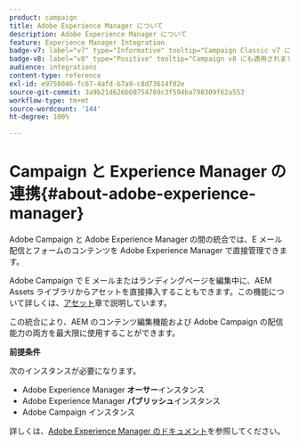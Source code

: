 ```yaml
---
product: campaign
title: Adobe Experience Manager について
description: Adobe Experience Manager について
feature: Experience Manager Integration
badge-v7: label="v7" type="Informative" tooltip="Campaign Classic v7 に適用されます"
badge-v8: label="v8" type="Positive" tooltip="Campaign v8 にも適用されます"
audience: integrations
content-type: reference
exl-id: e9756046-fc67-4afd-b7a9-c8d73614f02e
source-git-commit: 3a9b21d626b60754789c3f594ba798309f62a553
workflow-type: tm+mt
source-wordcount: '144'
ht-degree: 100%

---
```


# Campaign と Experience Manager の連携{#about-adobe-experience-manager}



Adobe Campaign と Adobe Experience Manager の間の統合では、E メール配信とフォームのコンテンツを Adobe Experience Manager で直接管理できます。

Adobe Campaign で E メールまたはランディングページを編集中に、AEM Assets ライブラリからアセットを直接挿入することもできます。この機能について詳しくは、[アセット](../../integrations/using/sharing-assets-with-adobe-experience-cloud.md)章で説明しています。

この統合により、AEM のコンテンツ編集機能および Adobe Campaign の配信能力の両方を最大限に使用することができます。

**前提条件**

次のインスタンスが必要になります。

* Adobe Experience Manager **オーサー**&#x200B;インスタンス
* Adobe Experience Manager **パブリッシュ**&#x200B;インスタンス
* Adobe Campaign インスタンス

詳しくは、[Adobe Experience Manager のドキュメント](https://experienceleague.adobe.com/docs/experience-manager-65/classic-ui/campaign/classic-personalization-ac-campaign.html?lang=ja)を参照してください。
